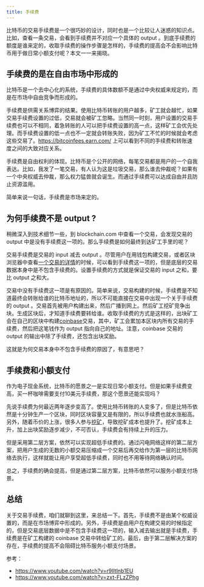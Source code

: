 ```yaml
---
title: 手续费
---
```


比特币的交易手续费是一个很巧妙的设计，同时也是一个比较让人迷惑的知识点。比如，查看一条交易，会看到手续费并不对应一个具体的 output 。到底手续费的额度是谁来定的，收取手续费的操作步骤是怎样的，手续费的提高会不会影响比特币用于做日常小额支付呢？本文一一来揭晓。

## 手续费的是在自由市场中形成的

比特币是一个去中心化的系统，手续费的具体数额不是通过中央权威来规定的，而是在市场中自由竞争而形成的。

手续费是供需关系博弈的结果。使用比特币转账的用户越多，矿工就会越忙，如果交易手续费设置的过低，交易就会被矿工忽略。当然同一时刻，用户设置的交易手续费也可以不相同，着急转账的人可以把手续费设置的高一点，这样矿工会优先处理。而手续费设置的低一点也不一定就会转账失败，因为矿工不忙的时候就会考虑这些交易了。https://bitcoinfees.earn.com/ 上可以看到不同的手续费和转账速度之间的大致对应关系。

手续费是自由权利的体现。比特币是个公开的网络，每笔交易都是用户的一个自我表达。比如，我发了一笔交易，有人认为这是垃圾交易，那么谁去仲裁呢？如果有一个中央权威去仲裁，那么权力猛兽就会诞生。而通过手续费可以达成自由并且防止资源滥用。

简单来说一句话，手续费是市场来定的。

## 为何手续费不是 output ?

稍微深入到技术细节一些，到 blockchain.com 中查看一个交易，会发现交易的 output 中是没有手续费这一项的。那么手续费是如何最终到达矿工手里的呢？

交易手续费是交易的 input 减去 output 。尽管用户在用钱包构建交易，或者区块浏览器中查看[一个交易的详情](https://www.blockchain.com/zh/btc/tx/fa71e8baf5ccde83e4cabdeeaa3af00282b8a150a8b0530f07acbf96221dc42e)的时候，可以看到手续费这一项的，但是底层的交易数据本身中是不包含手续费的。设置手续费的方式就是保证交易的 input 之和，要比 output 之和大。

交易中没有手续费这一项是有原因的。简单来说，交易构建的时候，手续费是不知道最终会转账给谁的比特币地址的，所以不可能直接在交易中出现一个关于手续费的 output 。交易首先被用户构建出来，然后广播到网上。然后矿工挖矿竞争出块。生成区块后，才知道手续费要转给谁。收取手续费的方式是这样的，出块矿工会在自己的区块中构建[coinbase](coinbase)交易，其中，矿工会累加本区块内所有交易的手续费，然后把这笔钱作为 output 指向自己的地址。注意，coinbase 交易的 output 的输出中除了手续费，还包含出块奖励。

这就是为何交易本身中不包含手续费的原因了，有意思吧？

## 手续费和小额支付

作为电子现金系统，比特币的愿景之一是实现日常小额支付。但是如果手续费变高，买一杯咖啡需要支付10美元手续费，那这个愿景还能实现吗？

先说手续费为何最近两年逐步变高了。使用比特币转账的人变多了，但是比特币依然是十分钟生产一个区块，同时区块容量又是有限的，所以手续费也就水涨船高。另外，随着币价的上涨，很多人参与[挖矿](mining)，导致挖矿成本也提升了。挖矿成本上升，加上出块奖励逐步减少，不可否认，手续费会有持续上升的压力。

但是采用第二层方案，依然可以实现超低手续费的。通过闪电网络这样的第二层方案，把用户生成的无数的小额交易压缩成一个交易后再交给作为第一层的比特币网络去执行，这样就能让用户享受超低手续费，同时也不用等待网络确认时间。

总之，手续费的确会提高，但是通过第二层方案，比特币依然可以服务小额支付场景。

## 总结

关于交易手续费，咱们就聊到这里，来总结一下。首先，手续费不是由某个权威设置的，而是在市场博弈中形成的。另外，手续费是由用户在构建交易的时候指定的，但是交易底层数据中是不包含手续费这一项的，输入减去输出就是手续费，手续费是在矿工构建的 coinbase 交易中转给矿工的。最后，由于第二层解决方案的存在，手续费的提高不会阻碍比特币服务小额支付场景。

参考：

- https://www.youtube.com/watch?v=r9Iltlnb1EU
- https://www.youtube.com/watch?v=zxt-FLzZPhg
